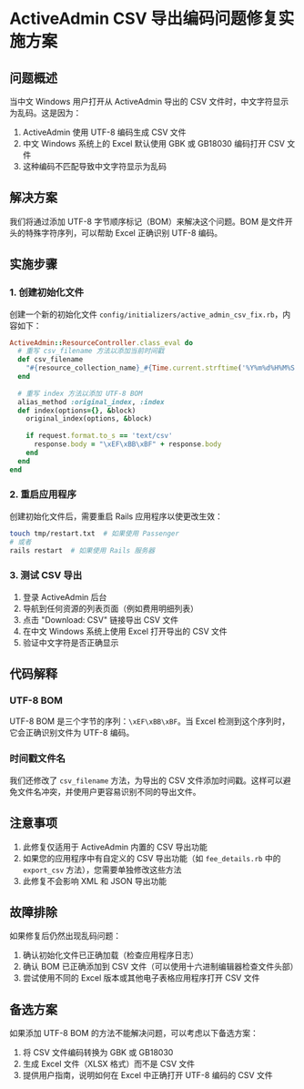 # ActiveAdmin CSV 导出编码问题修复实施方案

## 问题概述

当中文 Windows 用户打开从 ActiveAdmin 导出的 CSV 文件时，中文字符显示为乱码。这是因为：

1. ActiveAdmin 使用 UTF-8 编码生成 CSV 文件
2. 中文 Windows 系统上的 Excel 默认使用 GBK 或 GB18030 编码打开 CSV 文件
3. 这种编码不匹配导致中文字符显示为乱码

## 解决方案

我们将通过添加 UTF-8 字节顺序标记（BOM）来解决这个问题。BOM 是文件开头的特殊字符序列，可以帮助 Excel 正确识别 UTF-8 编码。

## 实施步骤

### 1. 创建初始化文件

创建一个新的初始化文件 `config/initializers/active_admin_csv_fix.rb`，内容如下：

```ruby
ActiveAdmin::ResourceController.class_eval do
  # 重写 csv_filename 方法以添加当前时间戳
  def csv_filename
    "#{resource_collection_name}_#{Time.current.strftime('%Y%m%d%H%M%S')}.csv"
  end
  
  # 重写 index 方法以添加 UTF-8 BOM
  alias_method :original_index, :index
  def index(options={}, &block)
    original_index(options, &block)
    
    if request.format.to_s == 'text/csv'
      response.body = "\xEF\xBB\xBF" + response.body
    end
  end
end
```

### 2. 重启应用程序

创建初始化文件后，需要重启 Rails 应用程序以使更改生效：

```bash
touch tmp/restart.txt  # 如果使用 Passenger
# 或者
rails restart  # 如果使用 Rails 服务器
```

### 3. 测试 CSV 导出

1. 登录 ActiveAdmin 后台
2. 导航到任何资源的列表页面（例如费用明细列表）
3. 点击 "Download: CSV" 链接导出 CSV 文件
4. 在中文 Windows 系统上使用 Excel 打开导出的 CSV 文件
5. 验证中文字符是否正确显示

## 代码解释

### UTF-8 BOM

UTF-8 BOM 是三个字节的序列：`\xEF\xBB\xBF`。当 Excel 检测到这个序列时，它会正确识别文件为 UTF-8 编码。

### 时间戳文件名

我们还修改了 `csv_filename` 方法，为导出的 CSV 文件添加时间戳。这样可以避免文件名冲突，并使用户更容易识别不同的导出文件。

## 注意事项

1. 此修复仅适用于 ActiveAdmin 内置的 CSV 导出功能
2. 如果您的应用程序中有自定义的 CSV 导出功能（如 `fee_details.rb` 中的 `export_csv` 方法），您需要单独修改这些方法
3. 此修复不会影响 XML 和 JSON 导出功能

## 故障排除

如果修复后仍然出现乱码问题：

1. 确认初始化文件已正确加载（检查应用程序日志）
2. 确认 BOM 已正确添加到 CSV 文件（可以使用十六进制编辑器检查文件头部）
3. 尝试使用不同的 Excel 版本或其他电子表格应用程序打开 CSV 文件

## 备选方案

如果添加 UTF-8 BOM 的方法不能解决问题，可以考虑以下备选方案：

1. 将 CSV 文件编码转换为 GBK 或 GB18030
2. 生成 Excel 文件（XLSX 格式）而不是 CSV 文件
3. 提供用户指南，说明如何在 Excel 中正确打开 UTF-8 编码的 CSV 文件